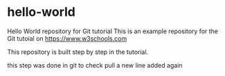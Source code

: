 # hello-world
Hello World repository for Git tutorial
This is an example repository for the Git tutoial on https://www.w3schools.com

This repository is built step by step in the tutorial.

this step was done in git
to check pull
a new line added again

